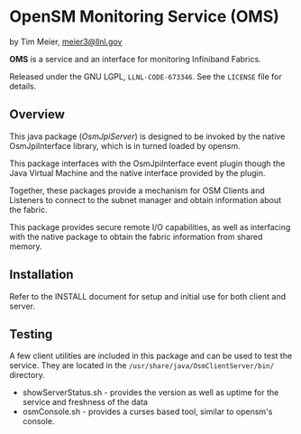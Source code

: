 OpenSM Monitoring Service (OMS)
=========================
by Tim Meier, [meier3@llnl.gov](mailto:meier3@llnl.gov)

**OMS** is a service and an interface for monitoring Infiniband Fabrics.

Released under the GNU LGPL, `LLNL-CODE-673346`.  See the `LICENSE`
file for details.

Overview
-------------------------

This java package (*OsmJpiServer*) is designed to be invoked by the native OsmJpiInterface library,
which is in turned loaded by opensm.

This package interfaces with the OsmJpiInterface event plugin though the Java Virtual Machine
and the native interface provided by the plugin.

Together, these packages provide a mechanism for OSM Clients and Listeners to connect
to the subnet manager and obtain information about the fabric.

This package provides secure remote I/O capabilities, as well as interfacing with the
native package to obtain the fabric information from shared memory.

Installation
-------------------------
Refer to the INSTALL document for setup and initial use for both client and server.

Testing
-------------------------
A few client utilities are included in this package and can be used to test the service.  They are located in the `/usr/share/java/OsmClientServer/bin/` directory.

* showServerStatus.sh - provides the version as well as uptime for the service and freshness of the data
* osmConsole.sh - provides a curses based tool, similar to opensm's console.
